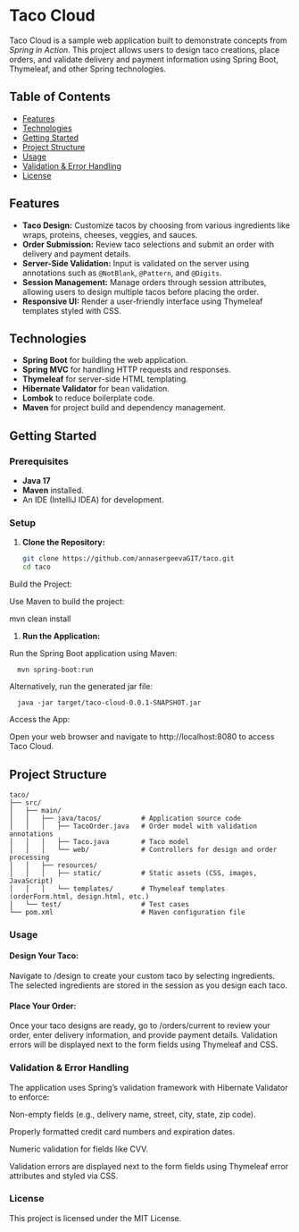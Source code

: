 # Taco Cloud

Taco Cloud is a sample web application built to demonstrate concepts from *Spring in Action*. This project allows users to design taco creations, place orders, and validate delivery and payment information using Spring Boot, Thymeleaf, and other Spring technologies.

## Table of Contents

- [Features](#features)
- [Technologies](#technologies)
- [Getting Started](#getting-started)
- [Project Structure](#project-structure)
- [Usage](#usage)
- [Validation & Error Handling](#validation--error-handling)
- [License](#license)

## Features

- **Taco Design:** Customize tacos by choosing from various ingredients like wraps, proteins, cheeses, veggies, and sauces.
- **Order Submission:** Review taco selections and submit an order with delivery and payment details.
- **Server-Side Validation:** Input is validated on the server using annotations such as `@NotBlank`, `@Pattern`, and `@Digits`.
- **Session Management:** Manage orders through session attributes, allowing users to design multiple tacos before placing the order.
- **Responsive UI:** Render a user-friendly interface using Thymeleaf templates styled with CSS.

## Technologies

- **Spring Boot** for building the web application.
- **Spring MVC** for handling HTTP requests and responses.
- **Thymeleaf** for server-side HTML templating.
- **Hibernate Validator** for bean validation.
- **Lombok** to reduce boilerplate code.
- **Maven** for project build and dependency management.

## Getting Started

### Prerequisites

- **Java 17**
- **Maven** installed.
- An IDE (IntelliJ IDEA) for development.

### Setup

1. **Clone the Repository:**

   ```bash
   git clone https://github.com/annasergeevaGIT/taco.git
   cd taco

Build the Project:

Use Maven to build the project:

mvn clean install

1. **Run the Application:**

Run the Spring Boot application using Maven:

      mvn spring-boot:run

Alternatively, run the generated jar file:

      java -jar target/taco-cloud-0.0.1-SNAPSHOT.jar

Access the App:

Open your web browser and navigate to http://localhost:8080 to access Taco Cloud.

Project Structure
-----------------
    taco/
    ├── src/
    │   ├── main/
    │   │   ├── java/tacos/          # Application source code
    │   │   │   ├── TacoOrder.java   # Order model with validation annotations
    │   │   │   ├── Taco.java        # Taco model
    │   │   │   └── web/             # Controllers for design and order processing
    │   │   ├── resources/
    │   │   │   ├── static/          # Static assets (CSS, images, JavaScript)
    │   │   │   └── templates/       # Thymeleaf templates (orderForm.html, design.html, etc.)
    │   └── test/                    # Test cases
    └── pom.xml                      # Maven configuration file

### Usage
#### Design Your Taco:
Navigate to /design to create your custom taco by selecting ingredients. The selected ingredients are stored in the session as you design each taco.

#### Place Your Order:
Once your taco designs are ready, go to /orders/current to review your order, enter delivery information, and provide payment details. Validation errors will be displayed next to the form fields using Thymeleaf and CSS.

### Validation & Error Handling
The application uses Spring’s validation framework with Hibernate Validator to enforce:

Non-empty fields (e.g., delivery name, street, city, state, zip code).

Properly formatted credit card numbers and expiration dates.

Numeric validation for fields like CVV.

Validation errors are displayed next to the form fields using Thymeleaf error attributes and styled via CSS.

### License
This project is licensed under the MIT License.